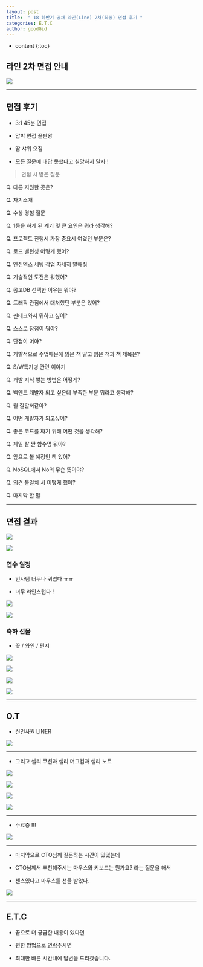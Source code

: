 ```yaml
---
layout: post
title:  " 18 하반기 공채 라인(Line) 2차(최종) 면접 후기 "
categories: E.T.C
author: goodGid
---
```

* content
{:toc}

## 라인 2차 면접 안내

![](/assets/img/posts/18_Second_Half_Line_2st_Interview_1.png)







---

## 면접 후기

* 3:1 45분 면접

* 압박 면접 끝판왕

* 땀 샤워 오짐

* 모든 질문에 대답 못했다고 실망하지 말자 !

> 면접 시 받은 질문

Q. 다른 지원한 곳은? 
 
Q. 자기소개 
 
Q. 수상 경험 질문 
 
Q. 1등을 하게 된 계기 및 큰 요인은 뭐라 생각해?  
 
Q. 프로젝트 진행시 가장 중요시 여겼던 부분은? 

Q. 로드 밸런싱 어떻게 했어?
 
Q. 엔진엑스 세팅 작업 자세히 말해줘
 
Q. 기술적인 도전은 뭐했어? 
 
Q. 몽고DB 선택한 이유는 뭐야? 
 
Q. 트래픽 관점에서 대처했던 부분은 있어? 
 
Q. 핀테크와서 뭐하고 싶어? 
 
Q. 스스로 장점이 뭐야? 
 
Q. 단점이 머야?  

 
Q. 개발적으로 수업때문에 읽은 책 말고 읽은 책과 책 제목은? 
 
Q. S/W특기병 관련 이야기 
 
Q. 개발 지식 쌓는 방법은 어떻게?
 
Q. 백엔드 개발자 되고 싶은데 부족한 부분 뭐라고 생각해? 
 
Q. 뭘 잘할꺼같아? 
 
Q. 어떤 개발자가 되고싶어? 
 
Q. 좋은 코드를 짜기 위해 어떤 것을 생각해? 
 
Q. 제일 잘 짠 함수명 뭐야? 
 
Q. 앞으로 볼 예정인 책 있어? 
 
Q. NoSQL에서 No의 무슨 뜻이야? 
 
Q. 의견 불일치 시 어떻게 했어?  
 
Q. 마지막 할 말 


---

## 면접 결과

![](/assets/img/posts/18_Second_Half_Line_2st_Interview_2.png)

![](/assets/img/posts/18_Second_Half_Line_2st_Interview_3.png)


### 연수 일정

* 인사팀 너무나 귀엽다 ㅠㅠ

* 너무 라인스럽다 !

![](/assets/img/posts/18_Second_Half_Line_2st_Interview_4.png)

![](/assets/img/posts/18_Second_Half_Line_2st_Interview_5.png)

### 축하 선물

* 꽃 / 와인 / 편지 

![](/assets/img/posts/18_Second_Half_Line_2st_Interview_6.png)

![](/assets/img/posts/18_Second_Half_Line_2st_Interview_7.png)

![](/assets/img/posts/18_Second_Half_Line_2st_Interview_8.png)

![](/assets/img/posts/18_Second_Half_Line_2st_Interview_9.png)



---

## O.T

* 신인사원 LINER 

![](/assets/img/posts/18_Second_Half_Line_2st_Interview_10.png)

---

* 그리고 샐리 쿠션과 샐리 머그컵과 샐리 노트

![](/assets/img/posts/18_Second_Half_Line_2st_Interview_11.png)

![](/assets/img/posts/18_Second_Half_Line_2st_Interview_12.png)

![](/assets/img/posts/18_Second_Half_Line_2st_Interview_13.png)

![](/assets/img/posts/18_Second_Half_Line_2st_Interview_14.png)

---

* 수료증 !!! 

![](/assets/img/posts/18_Second_Half_Line_2st_Interview_16.png)

---

* 마지막으로 CTO님께 질문하는 시간이 있었는데 

* CTO님께서 추천해주시는 마우스와 키보드는 뭔가요? 라는 질문을 해서 

* 센스있다고 마우스를 선물 받았다. 

![](/assets/img/posts/18_Second_Half_Line_2st_Interview_15.png)

---

## E.T.C

* 끝으로 더 궁금한 내용이 있다면 

* 편한 방법으로 [연락]({{stie.url}}/about/#contact)주시면 

* 최대한 빠른 시간내에 답변을 드리겠습니다.